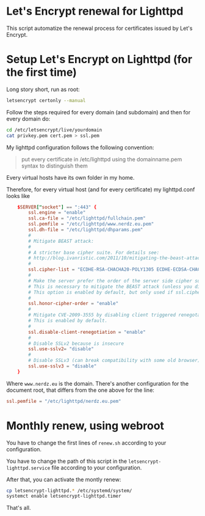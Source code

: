 Let's Encrypt renewal for Lighttpd
==================================

This script automatize the renewal process for certificates issued by Let's Encrypt.


# Setup Let's Encrypt on Lighttpd (for the first time)

Long story short, run as root:

```bash
letsencrypt certonly --manual
```

Follow the steps required for every domain (and subdomain) and then for every domain do:

```bash
cd /etc/letsencrypt/live/yourdomain
cat privkey.pem cert.pem > ssl.pem
```

My lighttpd configuration follows the following convention:

> put every certificate in /etc/lighttpd using the domainname.pem syntax to distinguish them

Every virtual hosts have its own folder in my home.

Therefore, for every virtual host (and for every certificate) my lighttpd.conf looks like

```conf
    $SERVER["socket"] == ":443" {
        ssl.engine = "enable"
        ssl.ca-file = "/etc/lighttpd/fullchain.pem"
        ssl.pemfile = "/etc/lighttpd/www.nerdz.eu.pem"
		ssl.dh-file = "/etc/lighttpd/dhparams.pem"
        #
        # Mitigate BEAST attack:
        #
        # A stricter base cipher suite. For details see:
        # http://blog.ivanristic.com/2011/10/mitigating-the-beast-attack-on-tls.html
        #
        ssl.cipher-list = "ECDHE-RSA-CHACHA20-POLY1305 ECDHE-ECDSA-CHACHA20-POLY1305 AES128+EECDH:AES128+EDH:!aNULL:!eNULL"
        #
        # Make the server prefer the order of the server side cipher suite instead of the client suite.
        # This is necessary to mitigate the BEAST attack (unless you disable all non RC4 algorithms).
        # This option is enabled by default, but only used if ssl.cipher-list is set.
        #
        ssl.honor-cipher-order = "enable"
        #
        # Mitigate CVE-2009-3555 by disabling client triggered renegotation
        # This is enabled by default.
        #
        ssl.disable-client-renegotiation = "enable"
        #
        # Disable SSLv2 because is insecure
        ssl.use-sslv2= "disable"
        #
        # Disable SSLv3 (can break compatibility with some old browser) /cares
        ssl.use-sslv3 = "disable"
    }
```

Where `www.nerdz.eu` is the domain.
There's another configuration for the document root, that differs from the one above for the line:

```conf
ssl.pemfile = "/etc/lighttpd/nerdz.eu.pem"
```

# Monthly renew, using webroot

You have to change the first lines of `renew.sh` according to your configuration.

You have to change the path of this script in the `letsencrypt-lighttpd.service` file according to your configuration.

After that, you can activate the montly renew:

```bash
cp letsencrypt-lighttpd.* /etc/systemd/system/
systemct enable letsencrypt-lighttpd.timer
```

That's all.

